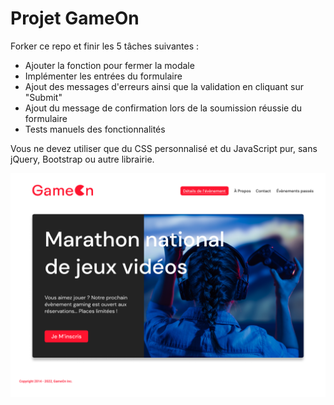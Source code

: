 # Projet GameOn
Forker ce repo et finir les 5 tâches suivantes : 

* Ajouter la fonction pour fermer la modale
* Implémenter les entrées du formulaire
* Ajout des messages d'erreurs ainsi que la validation en cliquant sur "Submit"
* Ajout du message de confirmation lors de la soumission réussie du formulaire
* Tests manuels des fonctionnalités


Vous ne devez utiliser que du CSS personnalisé et du JavaScript pur, sans jQuery, Bootstrap ou autre librairie.


![alt text](https://github.com/Odul68/GameOn-website-FR/blob/master/16395717662959_HomePage.png)
